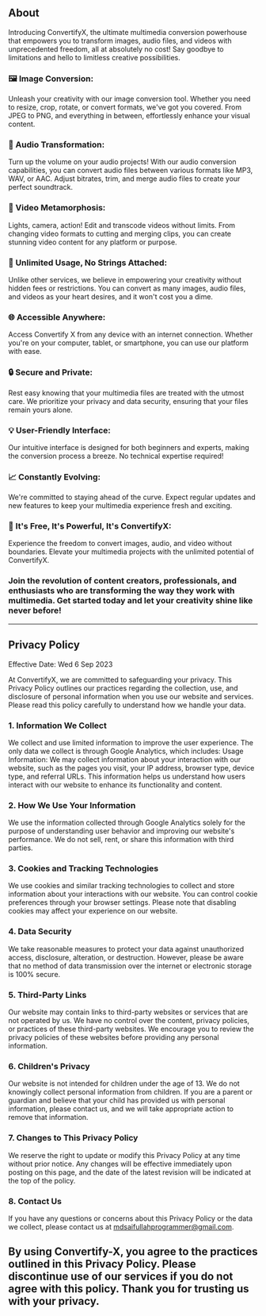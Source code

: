 ## About
Introducing ConvertifyX, the ultimate multimedia conversion powerhouse that empowers you to transform images, audio files, and videos with unprecedented freedom, all at absolutely no cost! Say goodbye to limitations and hello to limitless creative possibilities.

### 🖼️ Image Conversion:
Unleash your creativity with our image conversion tool. Whether you need to resize, crop, rotate, or convert formats, we've got you covered. From JPEG to PNG, and everything in between, effortlessly enhance your visual content.

### 🎵 Audio Transformation:
Turn up the volume on your audio projects! With our audio conversion capabilities, you can convert audio files between various formats like MP3, WAV, or AAC. Adjust bitrates, trim, and merge audio files to create your perfect soundtrack.

### 🎥 Video Metamorphosis:
Lights, camera, action! Edit and transcode videos without limits. From changing video formats to cutting and merging clips, you can create stunning video content for any platform or purpose.

### 🚀 Unlimited Usage, No Strings Attached:
Unlike other services, we believe in empowering your creativity without hidden fees or restrictions. You can convert as many images, audio files, and videos as your heart desires, and it won't cost you a dime.

### 🌐 Accessible Anywhere:
Access Convertify X from any device with an internet connection. Whether you're on your computer, tablet, or smartphone, you can use our platform with ease.

### 🔒 Secure and Private:
Rest easy knowing that your multimedia files are treated with the utmost care. We prioritize your privacy and data security, ensuring that your files remain yours alone.

### 💡 User-Friendly Interface:
Our intuitive interface is designed for both beginners and experts, making the conversion process a breeze. No technical expertise required!

### 📈 Constantly Evolving:
We're committed to staying ahead of the curve. Expect regular updates and new features to keep your multimedia experience fresh and exciting.

### 🌟 It's Free, It's Powerful, It's ConvertifyX:
Experience the freedom to convert images, audio, and video without boundaries. Elevate your multimedia projects with the unlimited potential of ConvertifyX.

### Join the revolution of content creators, professionals, and enthusiasts who are transforming the way they work with multimedia. Get started today and let your creativity shine like never before!


---

## Privacy Policy
Effective Date: Wed 6 Sep 2023

At ConvertifyX, we are committed to safeguarding your privacy. This Privacy Policy outlines our practices regarding the collection, use, and disclosure of personal information when you use our website and services. Please read this policy carefully to understand how we handle your data.

### 1. Information We Collect
We collect and use limited information to improve the user experience. The only data we collect is through Google Analytics, which includes: Usage Information: We may collect information about your interaction with our website, such as the pages you visit, your IP address, browser type, device type, and referral URLs. This information helps us understand how users interact with our website to enhance its functionality and content.

### 2. How We Use Your Information
We use the information collected through Google Analytics solely for the purpose of understanding user behavior and improving our website's performance. We do not sell, rent, or share this information with third parties.

### 3. Cookies and Tracking Technologies
We use cookies and similar tracking technologies to collect and store information about your interactions with our website. You can control cookie preferences through your browser settings. Please note that disabling cookies may affect your experience on our website.

### 4. Data Security
We take reasonable measures to protect your data against unauthorized access, disclosure, alteration, or destruction. However, please be aware that no method of data transmission over the internet or electronic storage is 100% secure.

### 5. Third-Party Links
Our website may contain links to third-party websites or services that are not operated by us. We have no control over the content, privacy policies, or practices of these third-party websites. We encourage you to review the privacy policies of these websites before providing any personal information.

### 6. Children's Privacy
Our website is not intended for children under the age of 13. We do not knowingly collect personal information from children. If you are a parent or guardian and believe that your child has provided us with personal information, please contact us, and we will take appropriate action to remove that information.

### 7. Changes to This Privacy Policy
We reserve the right to update or modify this Privacy Policy at any time without prior notice. Any changes will be effective immediately upon posting on this page, and the date of the latest revision will be indicated at the top of the policy.

### 8. Contact Us
If you have any questions or concerns about this Privacy Policy or the data we collect, please contact us at mdsaifullahprogrammer@gmail.com.

## By using Convertify-X, you agree to the practices outlined in this Privacy Policy. Please discontinue use of our services if you do not agree with this policy. Thank you for trusting us with your privacy.

